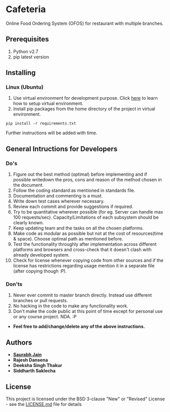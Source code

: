# Cafeteria

Online Food Ordering System (OFOS) for restaurant with multiple branches.

## Prerequisites

1. Python v2.7
2. pip latest version

## Installing

### Linux (Ubuntu)

1. Use virtual environment for development purpose. Click [here](http://roundhere.net/journal/virtualenv-ubuntu-12-10) to learn how to setup virtual environment.
2. Install pip packages from the home directory of the project in virtual environment.
```
pip install -r requirements.txt
```

Further instructions will be added with time.

## General Intructions for Developers

### Do's

1. Figure out the best method (optimal) before implementing and if possible writedown the pros, cons and reason of the method chosen in the document.
2. Follow the coding standard as mentioned in standards file.
3. Documentation and commenting is a must.
4. Write down test cases wherever necessary.
5. Review each commit and provide suggestions if required.
6. Try to be quantitative wherever possible (for eg. Server can handle max 100 requests/sec). Capacity/Limitations of each subsystem should be clearly known.
7. Keep updating team and the tasks on all the chosen platforms.
8. Make code as modular as possible but not at the cost of resources(time & space). Choose optimal path as mentioned before.
9. Test the functionality throughly after implementation across different platforms and browsers and cross-check that it doesn't clash with already developed system.
10. Check for license whenever copying code from other sources and if the license has restrictions regarding usage mention it in a separate file (after copying though :P).

### Don'ts

1. Never ever commit to master branch directly. Instead use different branches or pull requests.
2. No hacking in the code to make any functionality work.
3. Don't make the code public at this point of time except for personal use or any course project. NDA. :P

* **Feel free to add/change/delete any of the above instructions.**

## Authors

* [**Saurabh Jain**](https://azuraka.github.io)
* **Rajesh Dansena**
* **Deeksha Singh Thakur**
* **Siddharth Saklecha**

## License

This project is licensed under the BSD 3-clause "New" or "Revised" License - see the [LICENSE.md](LICENSE.md) file for details

